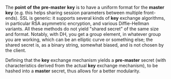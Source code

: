 The **point** **of** **the** **pre-master** **key** is to have a uniform format for the **master** **key** (e.g. this helps sharing session parameters between multiple front-ends). SSL is generic: it supports several kinds of **key** exchange algorithms, in particular RSA asymmetric encryption, and various Diffie-Hellman variants. All these methods do not yield "shared secret" of the same size and format. Notably, with DH, you get a group element, in whatever group you are working, which can be an elliptic curve or something else; the shared secret is, as a binary string, somewhat biased, and is not chosen by the client.

Defining that the **key** exchange mechanism yields a **pre-master** secret (with characteristics derived from the actual **key** exchange mechanism), to be hashed into a **master** secret, thus allows for a better modularity.